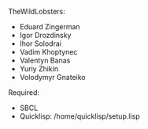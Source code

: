 TheWildLobsters:
- Eduard Zingerman
- Igor Drozdinsky
- Ihor Solodrai
- Vadim Khoptynec
- Valentyn Banas
- Yuriy Zhikin
- Volodymyr Gnateiko

Required:
- SBCL
- Quicklisp: /home/quicklisp/setup.lisp

